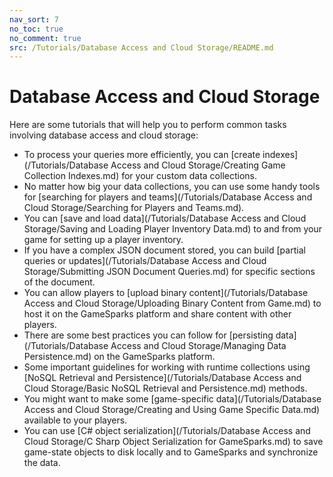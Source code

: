 ```yaml
---
nav_sort: 7
no_toc: true
no_comment: true
src: /Tutorials/Database Access and Cloud Storage/README.md
---
```


# Database Access and Cloud Storage

Here are some tutorials that will help you to perform common tasks involving database access and cloud storage:
* To process your queries more efficiently, you can [create indexes](/Tutorials/Database Access and Cloud Storage/Creating Game Collection Indexes.md) for your custom data collections.
* No matter how big your data collections, you can use some handy tools for [searching for players and teams](/Tutorials/Database Access and Cloud Storage/Searching for Players and Teams.md).
* You can [save and load data](/Tutorials/Database Access and Cloud Storage/Saving and Loading Player Inventory Data.md) to and from your game for setting up a player inventory.
* If you have a complex JSON document stored, you can build [partial queries or updates](/Tutorials/Database Access and Cloud Storage/Submitting JSON Document Queries.md) for specific sections of the document.
* You can allow players to [upload binary content](/Tutorials/Database Access and Cloud Storage/Uploading Binary Content from Game.md) to host it on the GameSparks platform and share content with other players.
* There are some best practices you can follow for [persisting data](/Tutorials/Database Access and Cloud Storage/Managing Data Persistence.md) on the GameSparks platform.
* Some important guidelines for working with runtime collections using [NoSQL Retrieval and Persistence](/Tutorials/Database Access and Cloud Storage/Basic NoSQL Retrieval and Persistence.md) methods.
* You might want to make some [game-specific data](/Tutorials/Database Access and Cloud Storage/Creating and Using Game Specific Data.md) available to your players.
* You can use [C# object serialization](/Tutorials/Database Access and Cloud Storage/C Sharp Object Serialization for GameSparks.md) to save game-state objects to disk locally and to GameSparks and synchronize the data.
